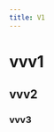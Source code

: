 ```yaml
---
title: V1
---
```


# vvv1

[//]: # (> 111111)
## vvv2

[//]: # (> 2222222)
### vvv3

[//]: # (> 3333333333)
